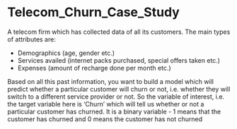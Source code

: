 # Telecom_Churn_Case_Study

A telecom firm which has collected data of all its customers. The main types of attributes are:  

- Demographics (age, gender etc.) 
- Services availed (internet packs purchased, special offers taken etc.) 
- Expenses (amount of recharge done per month etc.) 

Based on all this past information, you want to build a model which will predict whether a particular customer will churn or not, i.e. whether they will switch to a different service provider or not. So the variable of interest, i.e. the target variable here is ‘Churn’ which will tell us whether or not a particular customer has churned. It is a binary variable - 1 means that the customer has churned and 0 means the customer has not churned
